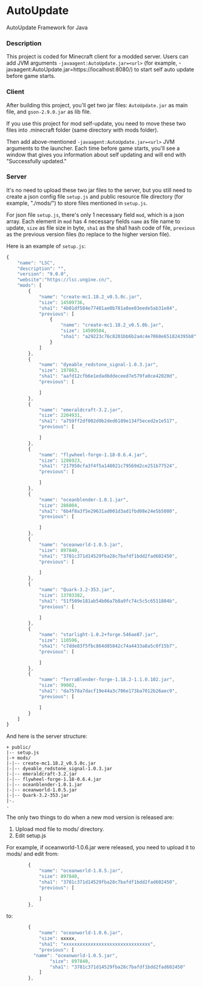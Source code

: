 # AutoUpdate
AutoUpdate Framework for Java

### Description
This project is coded for Minecraft client for a modded server. Users can add JVM arguments `-javaagent:AutoUpdate.jar=<url>` (for example, -javaagent:AutoUpdate.jar=https://localhost:8080/) to start self auto update before game starts.

### Client
After building this project, you'll get two jar files: `AutoUpdate.jar` as main file, and `gson-2.9.0.jar` as lib file.

If you use this project for mod self-update, you need to move these two files into .minecraft folder (same directory with mods folder).

Then add above-mentioned `-javaagent:AutoUpdate.jar=<url>` JVM arguments to the launcher. Each time before game starts, you'll see a window that gives you information about self updating and will end with "Successfully updated."

### Server
It's no need to upload these two jar files to the server, but you still need to create a json config file `setup.js` and public resource file directory (for example, "./mods/") to store files mentioned in `setup.js`.

For json file `setup.js`, there's only 1 necessary field `mod`, which is a json array.
Each element in `mod` has 4 necessary fields `name` as file name to update, `size` as file size in byte, `sha1` as the sha1 hash code of file, `previous` as the previous version files (to replace to the higher version file).

Here is an example of `setup.js`:

```javascript
{
	"name": "LSC",
	"description": "",
	"version": "9.0.0",
	"website":"https://lsc.ungine.cn/",
	"mods": [
		{
			"name": "create-mc1.18.2_v0.5.0c.jar",
			"size": 14509736,
			"sha1": "4b01df584e77401ae0b781a8ee03eede5ab31e84",
			"previous": [
				{
					"name": "create-mc1.18.2_v0.5.0b.jar",
					"size": 14509504,
					"sha1": "a29223c76c8201bb6b2a4c4e7068e651824395b8"
				}
			]
		},
		{
			"name": "dyeable_redstone_signal-1.0.3.jar",
			"size": 197083,
			"sha1": "aafd12cfb6e1edad6ddeceed7e579fa0ce42020d",
			"previous": [

			]
		},
		{
			"name": "emeraldcraft-3.2.jar",
			"size": 2204931,
			"sha1": "a759ff2df002d9b2ded6189e134f5eced2e1e517",
			"previous": [

			]
		},
		{
			"name": "flywheel-forge-1.18-0.6.4.jar",
			"size": 1286923,
			"sha1": "217950cfa3f4f5a148021c79569d2ce251b77524",
			"previous": [

			]
		},
		{
			"name": "oceanblender-1.0.1.jar",
			"size": 286004,
			"sha1": "6b4f8a3f5e29631ad001d3ad1fbd08e24e5b5080",
			"previous": [

			]
		},
		{
			"name": "oceanworld-1.0.5.jar",
			"size": 897840,
			"sha1": "3781c371d14529fba28c7bafdf1bdd2fad602450",
			"previous": [

			]
		},
		{
			"name": "Quark-3.2-353.jar",
			"size": 13703382,
			"sha1": "51f509e181ab54b06a7b8a9fc74c5c5c6511804b",
			"previous": [

			]
		},
		{
			"name": "starlight-1.0.2+forge.546ae87.jar",
			"size": 110596,
			"sha1": "c7dde83f5fbc864d85842c74a4433a8a5c0f15b7",
			"previous": [

			]
		},
		{
			"name": "TerraBlender-forge-1.18.2-1.1.0.102.jar",
			"size": 99002,
			"sha1": "da7578a7dacf19e44a3c706e173ba7012b26aec9",
			"previous": [

			]
		}
	]
}
```

And here is the server structure:

```
+ public/
|-- setup.js
|-+ mods/
|-|-- create-mc1.18.2_v0.5.0c.jar
|-|-- dyeable_redstone_signal-1.0.3.jar
|-|-- emeraldcraft-3.2.jar
|-|-- flywheel-forge-1.18-0.6.4.jar
|-|-- oceanblender-1.0.1.jar
|-|-- oceanworld-1.0.5.jar
|-|-- Quark-3.2-353.jar
|-.
.
```

The only two things to do when a new mod version is released are:
1. Upload mod file to mods/ directory.
2. Edit setup.js

For example, if oceanworld-1.0.6.jar were released, you need to upload it to mods/ and edit from:
```javascript
		{
			"name": "oceanworld-1.0.5.jar",
			"size": 897840,
			"sha1": "3781c371d14529fba28c7bafdf1bdd2fad602450",
			"previous": [

			]
		},
```
to:
```javascript
		{
			"name": "oceanworld-1.0.6.jar",
			"size": xxxxx,
			"sha1": "xxxxxxxxxxxxxxxxxxxxxxxxxxxxxxxx",
			"previous": [
          "name": "oceanworld-1.0.5.jar",
			    "size": 897840,
			    "sha1": "3781c371d14529fba28c7bafdf1bdd2fad602450"
			]
		},
```
